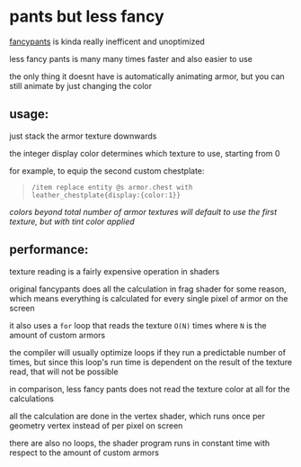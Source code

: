 # pants but less fancy

[fancypants](https://github.com/Ancientkingg/fancyPants) is kinda really inefficent and unoptimized

less fancy pants is many many times faster and also easier to use

the only thing it doesnt have is automatically animating armor, but you can still animate by just changing the color

## usage:

just stack the armor texture downwards

the integer display color determines which texture to use, starting from 0

for example, to equip the second custom chestplate:

> `/item replace entity @s armor.chest with leather_chestplate{display:{color:1}}`

*colors beyond total number of armor textures will default to use the first texture, but with tint color applied*

## performance:

texture reading is a fairly expensive operation in shaders

original fancypants does all the calculation in frag shader for some reason, which means everything is calculated for every single pixel of armor on the screen

it also uses a `for` loop that reads the texture `O(N)` times where `N` is the amount of custom armors

the compiler will usually optimize loops if they run a predictable number of times, but since this loop's run time is dependent on the result of the texture read, that will not be possible

in comparison, less fancy pants does not read the texture color at all for the calculations

all the calculation are done in the vertex shader, which runs once per geometry vertex instead of per pixel on screen

there are also no loops, the shader program runs in constant time with respect to the amount of custom armors